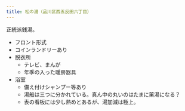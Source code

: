 ```yaml
---
title: 松の湯（品川区西五反田六丁目）
---
```


正統派銭湯。

* フロント形式
* コインランドリーあり
* 脱衣所
  * テレビ、まんが
  * 年季の入った暖房器具
* 浴室
  * 備え付けシャンプー等あり
  * 湯船は三つに分かれている。真ん中の丸いのはたまに薬湯になる？
  * 表の看板には少し熱めとあるが、湯加減は極上。
